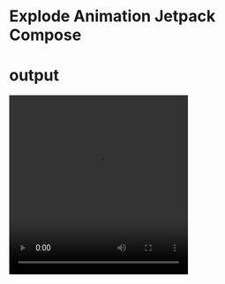 # Explode Animation Jetpack Compose

# output
<video src="https://github.com/mshailendra316/ExplodeAnimationJetpackCompose/assets/100068050/3c032ad0-513b-46f1-b0cc-8a6702f6829c" width="324" height="324">




